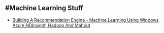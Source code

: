 #Machine Learning Stuff
-------------------------------------------------------------------------

- [Building A Recommendation Engine - Machine Learning Using Windows Azure HDInsight, Hadoop And Mahout](http://www.amazedsaint.com/2013/07/building-simple-recommender-engine.html)